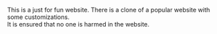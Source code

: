 This is a just for fun website.
There is a clone of a popular website with some customizations.
<br>
It is ensured that no one is harmed in the website. 
